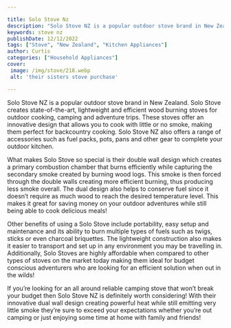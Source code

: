 ```yaml
---

title: Solo Stove Nz
description: "Solo Stove NZ is a popular outdoor stove brand in New Zealand. Solo Stove creates state-of-the-art, lightweight and efficient wood...swipe up to find out"
keywords: stove nz
publishDate: 12/12/2022
tags: ["Stove", "New Zealand", "Kitchen Appliances"]
author: Curtis
categories: ["Household Appliances"]
cover: 
 image: /img/stove/218.webp
 alt: 'their sisters stove purchase'

---
```


Solo Stove NZ is a popular outdoor stove brand in New Zealand. Solo Stove creates state-of-the-art, lightweight and efficient wood burning stoves for outdoor cooking, camping and adventure trips. These stoves offer an innovative design that allows you to cook with little or no smoke, making them perfect for backcountry cooking. Solo Stove NZ also offers a range of accessories such as fuel packs, pots, pans and other gear to complete your outdoor kitchen. 

What makes Solo Stove so special is their double wall design which creates a primary combustion chamber that burns efficiently while capturing the secondary smoke created by burning wood logs. This smoke is then forced through the double walls creating more efficient burning, thus producing less smoke overall. The dual design also helps to conserve fuel since it doesn’t require as much wood to reach the desired temperature level. This makes it great for saving money on your outdoor adventures while still being able to cook delicious meals! 

Other benefits of using a Solo Stove include portability, easy setup and maintenance and its ability to burn multiple types of fuels such as twigs, sticks or even charcoal briquettes. The lightweight construction also makes it easier to transport and set up in any environment you may be travelling in. Additionally, Solo Stoves are highly affordable when compared to other types of stoves on the market today making them ideal for budget conscious adventurers who are looking for an efficient solution when out in the wilds! 

If you’re looking for an all around reliable camping stove that won’t break your budget then Solo Stove NZ is definitely worth considering! With their innovative dual wall design creating powerful heat while still emitting very little smoke they’re sure to exceed your expectations whether you’re out camping or just enjoying some time at home with family and friends!
